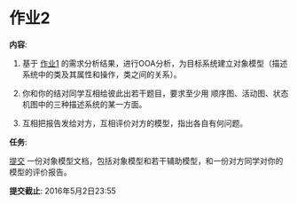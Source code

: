 # 作业2

**内容**:

1. 基于 [作业1](hw1.md) 的需求分析结果，进行OOA分析，为目标系统建立对象模型（描述系统中的类及其属性和操作，类之间的关系）。

2. 你和你的结对同学互相给彼此出若干题目，要求至少用 顺序图、活动图、状态机图中的三种描述系统的某一方面。

3. 互相把报告发给对方，互相评价对方的模型，指出各自有何问题。

**任务**:

[提交](http://course.pku.edu.cn) 一份对象模型文档，包括对象模型和若干辅助模型，和一份对方同学对你的模型的评价报告。

**提交截止**: 2016年5月2日23:55
